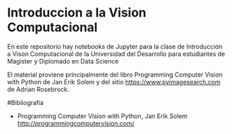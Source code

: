 # Introduccion a la Vision Computacional

En este repositorio hay notebooks de Jupyter para la clase de Introducción a Vison Computacional de la Universidad del Desarrollo para estudiantes de Magister y Diplomado en Data Science

El material proviene principalmente del libro Programming Computer Vision with Python de Jan Erik Solem y del sitio https://www.pyimagesearch.com de Adrian Rosebrock.

#Bibliografía

- Programming Computer Vision with Python, Jan Erik Solem http://programmingcomputervision.com/


